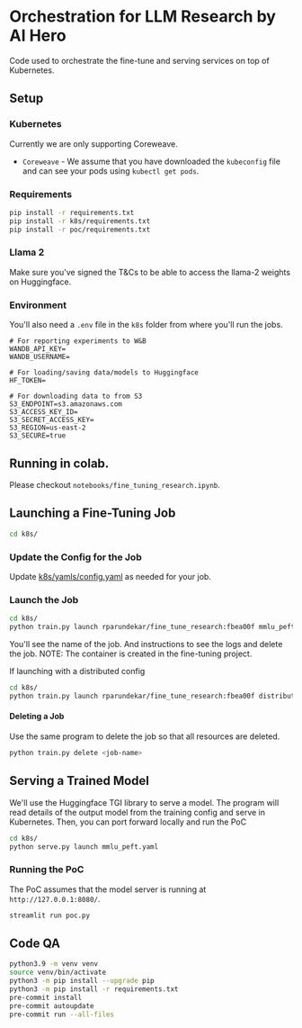 # Orchestration for LLM Research by AI Hero

Code used to orchestrate the fine-tune and serving services on top of Kubernetes. 

## Setup

### Kubernetes
Currently we are only supporting Coreweave.
- `Coreweave` - We assume that you have downloaded the `kubeconfig` file and can see your pods using `kubectl get pods`.
  
### Requirements
```sh
pip install -r requirements.txt
pip install -r k8s/requirements.txt
pip install -r poc/requirements.txt
```

### Llama 2
Make sure you've signed the T&Cs to be able to access the llama-2 weights on Huggingface.
 
### Environment
You'll also need a `.env` file in the `k8s` folder from where you'll run the jobs.
```
# For reporting experiments to W&B
WANDB_API_KEY=   
WANDB_USERNAME=

# For loading/saving data/models to Huggingface
HF_TOKEN=

# For downloading data to from S3
S3_ENDPOINT=s3.amazonaws.com
S3_ACCESS_KEY_ID=
S3_SECRET_ACCESS_KEY=
S3_REGION=us-east-2
S3_SECURE=true
```

## Running in colab.
Please checkout `notebooks/fine_tuning_research.ipynb`.

## Launching a Fine-Tuning Job
```sh
cd k8s/
```

### Update the Config for the Job
Update [k8s/yamls/config.yaml](k8s/yamls/config.yaml) as needed for your job.

### Launch the Job
```sh
cd k8s/
python train.py launch rparundekar/fine_tune_research:fbea00f mmlu_peft.yaml
```
You'll see the name of the job. And instructions to see the logs and delete the job.
NOTE: The container is created in the fine-tuning project.

If launching with a distributed config
```sh
cd k8s/
python train.py launch rparundekar/fine_tune_research:fbea00f distributed_default.yaml -d fsdp_single_worker.yaml
```

#### Deleting a Job
Use the same program to delete the job so that all resources are deleted.
```sh
python train.py delete <job-name>
```

## Serving a Trained Model
We'll use the Huggingface TGI library to serve a model. The program will read details of the output model from the training config and serve in Kubernetes.
Then, you can port forward locally and run the PoC
```sh
cd k8s/
python serve.py launch mmlu_peft.yaml
```

### Running the PoC
The PoC assumes that the model server is running at `http://127.0.0.1:8080/`.

```sh
streamlit run poc.py
```

## Code QA
```sh
python3.9 -m venv venv
source venv/bin/activate
python3 -m pip install --upgrade pip
python3 -m pip install -r requirements.txt
pre-commit install
pre-commit autoupdate
pre-commit run --all-files
```
